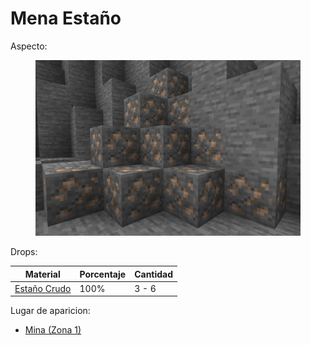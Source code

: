# Mena Estaño

Aspecto:

<figure><img src="../../../../.gitbook/assets/image (2) (1).png" alt=""><figcaption></figcaption></figure>

&#x20;Drops:

| Material                                             | Porcentaje | Cantidad |
| ---------------------------------------------------- | ---------- | -------- |
| [Estaño Crudo](../materiales-crudos/estano-crudo.md) | 100%       | 3 - 6    |

Lugar de aparicion:

* [Mina (Zona 1)](../../../locaciones/mina/zona-1.md)
